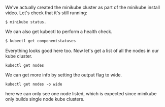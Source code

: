 We've actually created the minikube cluster as part of the minikube install video. Let's check that it's still running:


```
$ minikube status.
```

We can also get kubectl to perform a health check.

```bash
$ kubectl get componentstatuses
```

Everything looks good here too. Now let's get a list of all the nodes in our kube cluster.

```
kubectl get nodes
```

We can get more info by setting the output flag to wide.

```
kubectl get nodes -o wide
```

here we can only see one node listed, which is expected since minikube only builds single node kube clusters.

